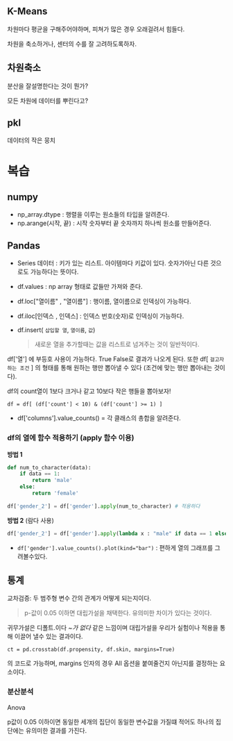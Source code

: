 ## K-Means

차원마다 평균을 구해주어야하며, 피쳐가 많은 경우 오래걸려서 힘들다.

차원을 축소하거나, 센터의 수를 잘 고려하도록하자.



## 차원축소

분산을 잘설명한다는 것이 뭔가?

모든 차원에 데이터를 뿌린다고?



## pkl

데이터의 작은 뭉치



# 복습

## numpy

- np_array.dtype : 행렬을 이루는 원소들의 타입을 알려준다.
- np.arange(시작, 끝) : 시작 숫자부터 끝 숫자까지 하나씩 원소를 만들어준다.



## Pandas

- Series 데이터 : 키가 있는 리스트. 아이템마다 키값이 있다. 숫자가아닌 다른 것으로도 가능하다는 뜻이다.

- df.values : np array 형태로 값들만 가져와 준다.

- df.loc["열이름" , "열이름"] : 행이름, 열이름으로 인덱싱이 가능하다.

- df.iloc[인덱스 , 인덱스] : 인덱스 번호(숫자)로 인덱싱이 가능하다.

- df.insert( `삽입할 열`, `열이름`, `값`)

  > 새로운 열을 추가할때는 값을 리스트로 넘겨주는 것이 일반적이다.

df['열'] 에 부등호 사용이 가능하다. True False로 결과가 나오게 된다. 또한 df[ `걸고자 하는 조건` ] 의 형태를 통해 원하는 행만 뽑아낼 수 있다 (조건에 맞는 행만 뽑아내는 것이다).



df의 count열이 1보다 크거나 같고 10보다 작은 행들을 뽑아보자!

```
df = df[ (df['count'] < 10) & (df['count'] >= 1) ]
```



- df['columns'].value_counts() = 각 클래스의 총합을 알려준다.

  

### df의 열에 함수 적용하기 (apply 함수 이용)

**방법 1**

```python
def num_to_character(data):
    if data == 1:
        return 'male'
    else:
        return 'female'
       
df['gender_2'] = df['gender'].apply(num_to_character) # 적용하다
```

**방법 2** (람다 사용)

```python
df['gender_2'] = df['gender'].apply(lambda x : "male" if data == 1 else 'female')
```



- `df['gender'].value_counts().plot(kind="bar")` : 편하게 열의 그래프를 그려볼수있다.



## 통계

교차검증: 두 범주형 변수 간의 관계가 어떻게 되는지이다.

> p-값이 0.05 이하면 대립가설을 채택한다. 유의미한 차이가 있다는 것이다.

귀무가설은 디폴트.이다 _~가 없다_ 같은 느낌이며 대립가설을 우리가 실험이나 적용을 통해 이끌어 낼수 있는 결과이다.

```
ct = pd.crosstab(df.propensity, df.skin, margins=True)
```

의 코드로 가능하며, margins 인자의 경우 All 옵션을 붙여줄건지 아닌지를 결정하는 요소이다.



### 분산분석

Anova

p값이 0.05 이하이면 동일한 세개의 집단이 동일한 변수값을 가질떄 적어도 하나의 집단에는 유의미한 결과를 가진다.